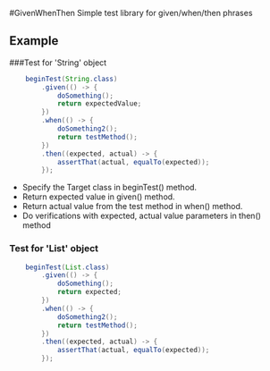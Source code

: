 #GivenWhenThen
Simple test library for given/when/then phrases

## Example
###Test for 'String' object

```java
    beginTest(String.class)
        .given(() -> {
            doSomething();
            return expectedValue;
        })
        .when(() -> {
            doSomething2();
            return testMethod();
        })
        .then((expected, actual) -> {
            assertThat(actual, equalTo(expected));
        });
```

* Specify the Target class in beginTest() method.
* Return expected value in given() method. <br/>
* Return actual value from the test method in when() method. <br/>
* Do verifications with expected, actual value parameters in then() method

### Test for 'List' object
```java
    beginTest(List.class)
        .given(() -> {
            doSomething();
            return expected;
        })
        .when(() -> {
            doSomething2();
            return testMethod();
        })
        .then((expected, actual) -> {
            assertThat(actual, equalTo(expected));
        });
```

  
